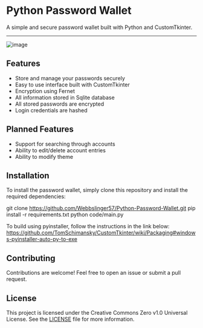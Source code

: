# Python Password Wallet

A simple and secure password wallet built with Python and CustomTkinter.
___

![image](https://user-images.githubusercontent.com/94585127/228687433-0bfd766b-92b6-4f2d-97fe-ffdd5e6517ba.png)

## Features

- Store and manage your passwords securely
- Easy to use interface built with CustomTkinter
- Encryption using Fernet
- All information stored in Sqlite database
- All stored passwords are encrypted
- Login credentials are hashed

## Planned Features
- Support for searching through accounts
- Ability to edit/delete account entries
- Ability to modify theme

## Installation

To install the password wallet, simply clone this repository and install the required dependencies:

git clone https://github.com/Webbslinger57/Python-Password-Wallet.git 
pip install -r requirements.txt 
python code/main.py

To build using pyinstaller, follow the instructions in the link below:
https://github.com/TomSchimansky/CustomTkinter/wiki/Packaging#windows-pyinstaller-auto-py-to-exe


## Contributing

Contributions are welcome! Feel free to open an issue or submit a pull request.

## License

This project is licensed under the Creative Commons Zero v1.0 Universal License. See the [LICENSE](LICENSE) file for more information.
